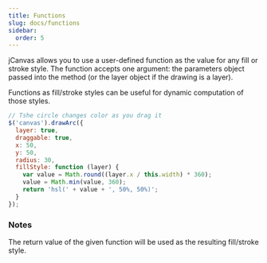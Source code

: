 ```yaml
---
title: Functions
slug: docs/functions
sidebar:
  order: 5
---
```


jCanvas allows you to use a user-defined function as the value for any fill or stroke style. The function accepts one argument: the parameters object passed into the method (or the layer object if the drawing is a layer).

Functions as fill/stroke styles can be useful for dynamic computation of those styles.

```js
// Tshe circle changes color as you drag it
$('canvas').drawArc({
  layer: true,
  draggable: true,
  x: 50,
  y: 50,
  radius: 30,
  fillStyle: function (layer) {
    var value = Math.round((layer.x / this.width) * 360);
    value = Math.min(value, 360);
    return 'hsl(' + value + ', 50%, 50%)';
  }
});
```

### Notes

The return value of the given function will be used as the resulting fill/stroke style.
